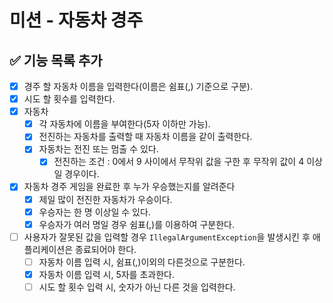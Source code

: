 # 미션 - 자동차 경주

## ✅ 기능 목록 추가

- [x] 경주 할 자동차 이름을 입력한다(이름은 쉼표(,) 기준으로 구분).
- [x] 시도 할 횟수를 입력한다.
- [x] 자동차
    - [x] 각 자동차에 이름을 부여한다(5자 이하만 가능).
    - [x] 전진하는 자동차를 출력할 때 자동차 이름을 같이 출력한다.
    - [x] 자동차는 전진 또는 멈출 수 있다.
        - [x] 전진하는 조건 : 0에서 9 사이에서 무작위 값을 구한 후 무작위 값이 4 이상일 경우이다.
- [x] 자동차 경주 게임을 완료한 후 누가 우승했는지를 알려준다
    - [x] 제일 많이 전진한 자동차가 우승이다.
    - [x] 우승자는 한 명 이상일 수 있다.
    - [x] 우승자가 여러 명일 경우 쉼표(,)를 이용하여 구분한다.
- [ ] 사용자가 잘못된 값을 입력할 경우 `IllegalArgumentException`을 발생시킨 후 애플리케이션은 종료되어야 한다.
    - [ ] 자동차 이름 입력 시, 쉼표(,)이외의 다른것으로 구분한다.
    - [x] 자동차 이름 입력 시, 5자를 초과한다.
    - [ ] 시도 할 횟수 입력 시, 숫자가 아닌 다른 것을 입력한다.